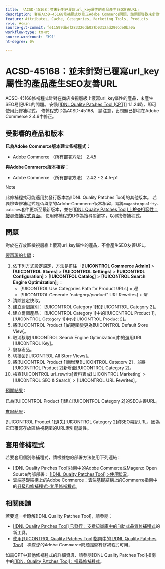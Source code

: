 ```yaml
---
title: 「ACSD-45168：並未針對已覆寫url_key屬性的產品產生SEO友善URL」
description: 套用ACSD-45168修補程式以修正Adobe Commerce問題，該問題導致未針對在商店檢視層級上覆寫url_key屬性的產品產生SEO易記URL。
feature: Attributes, Cache, Categories, Marketing Tools, Products
role: Admin
source-git-commit: fe11599dbef283326db029b0312ad290cde0ba0a
workflow-type: tm+mt
source-wordcount: '391'
ht-degree: 0%

---
```


# ACSD-45168：並未針對已覆寫url_key屬性的產品產生SEO友善URL

ACSD-45168修補程式針對在商店檢視層級上覆寫url_key屬性的產品，未產生SEO易記URL的問題。 安裝[[!DNL Quality Patches Tool (QPT)]](https://experienceleague.adobe.com/en/docs/commerce-knowledge-base/kb/announcements/commerce-announcements/magento-quality-patches-released-new-tool-to-self-serve-quality-patches) 1.1.24時，即可使用此修補程式。 修補程式ID為ACSD-45168。 請注意，此問題已排程在Adobe Commerce 2.4.6中修正。

## 受影響的產品和版本

**已為Adobe Commerce版本建立修補程式：**

* Adobe Commerce （所有部署方法） 2.4.5

**與Adobe Commerce版本相容：**

* Adobe Commerce （所有部署方法） 2.4.2 - 2.4.5-p1

>[!NOTE]
>
>此修補程式可能適用於發行版本為[!DNL Quality Patches Tool]的其他版本。 若要檢查修補程式是否與您的Adobe Commerce版本相容，請將`magento/quality-patches`套件更新至最新版本，並在[[!DNL Quality Patches Tool]上檢查相容性：搜尋修補程式頁面](https://experienceleague.adobe.com/tools/commerce-quality-patches/index.html)。 使用修補程式ID作為搜尋關鍵字，以尋找修補程式。

## 問題

對於在存放區檢視層級上覆寫url_key屬性的產品，不會產生SEO友善URL。

<u>要再現的步驟</u>：

1. 依下列方式設定設定，方法是前往「**[!UICONTROL Commerce Admin]** > **[!UICONTROL Stores]** > **[!UICONTROL Settings]** > **[!UICONTROL Configuration]** > **[!UICONTROL Catalog]** > **[!UICONTROL Search Engine Optimization]**」：
   * [!UICONTROL Use Categories Path for Product URLs] = *是*
   * [!UICONTROL Generate "category/product" URL Rewrites] = *是*
1. 清除設定快取。
1. 建立兩個類別： [!UICONTROL Category 1]和[!UICONTROL Category 2]。
1. 建立兩個產品： [!UICONTROL Category 1]中的[!UICONTROL Product 1]，[!UICONTROL Category 1]中的[!UICONTROL Product 2]。
1. 將[!UICONTROL Product 1]的範圍變更為[!UICONTROL Default Store View]。
1. 取消核取[!UICONTROL Search Engine Optimization]中的選用URL [!UICONTROL Key]。
1. 儲存產品。
1. 切換回[!UICONTROL All Store Views]。
1. 將[!UICONTROL Product 1]新增至[!UICONTROL Category 2]，並將[!UICONTROL Product 2]新增至[!UICONTROL Category 2]。
1. 檢查[!UICONTROL url_rewrite]資料表或[!UICONTROL Marketing] > [!UICONTROL SEO & Search] > [!UICONTROL URL Rewrites]。

<u>預期結果</u>：

已為[!UICONTROL Product 1]建立[!UICONTROL Category 2]的SEO友善URL。

<u>實際結果</u>：

[!UICONTROL Product 1]遺失[!UICONTROL Category 2]的SEO易記URL，因為它已覆寫存放區檢視範圍的URL索引鍵屬性。

## 套用修補程式

若要套用個別修補程式，請根據您的部署方法使用下列連結：

* [!DNL Quality Patches Tool]指南中的Adobe Commerce或Magento Open Source內部部署： [[!DNL Quality Patches Tool] >使用狀況](/help/tools/quality-patches-tool/usage.md)。
* 雲端基礎結構上的Adobe Commerce：雲端基礎結構上的Commerce指南中的[升級和修補程式>套用修補程式](https://experienceleague.adobe.com/docs/commerce-cloud-service/user-guide/develop/upgrade/apply-patches.html)。

## 相關閱讀

若要進一步瞭解[!DNL Quality Patches Tool]，請參閱：

* [[!DNL Quality Patches Tool] 已發行：支援知識庫中的自助式品質修補程式](https://experienceleague.adobe.com/en/docs/commerce-knowledge-base/kb/announcements/commerce-announcements/magento-quality-patches-released-new-tool-to-self-serve-quality-patches)的新工具。
* [使用[!UICONTROL Quality Patches Tool]指南中的 [!DNL Quality Patches Tool]](/help/tools/quality-patches-tool/patches-available-in-qpt/check-patch-for-magento-issue-with-magento-quality-patches.md)，檢查您的Adobe Commerce問題是否有修補程式可用。


如需QPT中其他修補程式的詳細資訊，請參閱[!DNL Quality Patches Tool]指南中的[[!DNL Quality Patches Tool]：搜尋修補程式](https://experienceleague.adobe.com/tools/commerce-quality-patches/index.html)。
